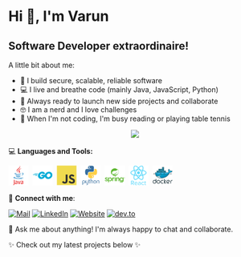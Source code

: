 # Hi 👋, I'm Varun  

## Software Developer extraordinaire!

A little bit about me:

- :hammer: I build secure, scalable, reliable software
- :computer: I live and breathe code (mainly Java, JavaScript, Python)
- :rocket: Always ready to launch new side projects and collaborate
- :nerd_face: I am a nerd and I love challenges
- :ping_pong: When I'm not coding, I'm busy reading or playing table tennis

<p align="center">
  <img src="https://github-profile-trophy.vercel.app/?username=varungujarathi9&theme=onedark&column=6&no-bg=true&no-frame=true&rank=SSS,SS,S,AAA,AA,A,B" />
</p>

<!--<p align="center">
  <img width="48%" src="https://github-readme-stats.vercel.app/api?username=varungujarathi9&show_icons=true&theme=merko" />
  <img width="48%" src="https://github-readme-streak-stats.herokuapp.com/?user=varungujarathi9&theme=merko" />
</p>-->

<!--<p align="center">
  <img src="https://github-readme-stats.anuraghazra1.vercel.app/api/top-langs/?username=varungujarathi9&theme=merko&langs_count=10" />
</p>-->
<!--[![An image of @varungujarathi9's Holopin badges, which is a link to view their full Holopin profile](https://holopin.me/varungujarathi9)](https://holopin.io/@varungujarathi9)-->


💻 **Languages and Tools:**

<img src="https://github.com/devicons/devicon/blob/master/icons/java/java-original-wordmark.svg" title="Java" alt="Java" width="40" height="40"/>&nbsp;
<img src="https://github.com/devicons/devicon/blob/master/icons/go/go-original-wordmark.svg" title="JavaScript" alt="JavaScript" width="40" height="40"/>&nbsp;
<img src="https://github.com/devicons/devicon/blob/master/icons/javascript/javascript-original.svg" title="JavaScript" alt="JavaScript" width="40" height="40"/>&nbsp;
<img src="https://github.com/devicons/devicon/blob/master/icons/python/python-original-wordmark.svg" title="Python" alt="Python"  width="40" height="40"/>&nbsp;
<img src="https://github.com/devicons/devicon/blob/master/icons/spring/spring-original-wordmark.svg" title="Spring" alt="Spring"  width="40" height="40"/>&nbsp;
<img src="https://github.com/devicons/devicon/blob/master/icons/react/react-original-wordmark.svg" title="React" alt="React" width="40" height="40"/>&nbsp;
<img src="https://github.com/devicons/devicon/blob/master/icons/docker/docker-original-wordmark.svg" title="React" alt="React" width="40" height="40"/>&nbsp;

🔗 **Connect with me**:

[![Mail][1.1]][1] [![LinkedIn][2.1]][2] [![Website][3.1]][3] [![dev.to][4.1]][4]

[1.1]: https://img.shields.io/badge/email-D14836?style=for-the-badge&logo=gmail&logoColor=white
[2.1]: https://img.shields.io/badge/linkedin-0077B5?style=for-the-badge&logo=linkedin&logoColor=white
[3.1]: https://img.shields.io/badge/website-000000?style=for-the-badge&logo=About.me&logoColor=white  
[4.1]: https://img.shields.io/badge/dev.to-0A0A0A?style=for-the-badge&logo=devdotto&logoColor=white

[1]: mailto:v.gujarathi777@gmail.com
[2]: https://www.linkedin.com/in/varungujarathi
[3]: https://varungujarathi.dev
[4]: https://dev.to/varungujarathi9

💬 Ask me about anything! I'm always happy to chat and collaborate. 

✨ Check out my latest projects below ✨


